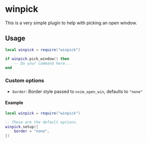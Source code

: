 # winpick

This is a very simple plugin to help with picking an open window.

## Usage
```lua
local winpick = require("winpick")

if winpick.pick_window() then
	-- Do your command here...
end
```

### Custom options
- `border`: Border style passed to `nvim_open_win`, defaults to `"none"`

#### Example
```lua
local winpick = require("winpick")

-- These are the default options.
winpick.setup({
	border = "none",
})
```

